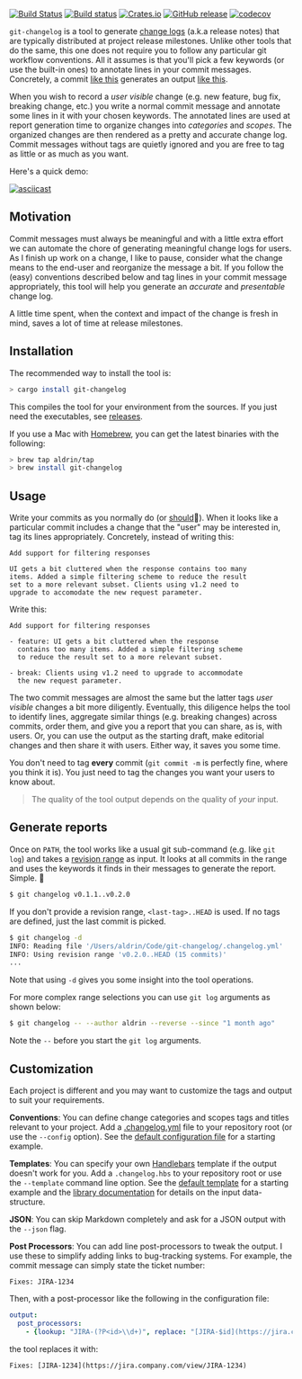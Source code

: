 [![Build Status](https://travis-ci.org/aldrin/git-changelog.svg?branch=master)](https://travis-ci.org/aldrin/git-changelog)
[![Build status](https://ci.appveyor.com/api/projects/status/ixcfop3nhjmx3s5v/branch/master?svg=true)](https://ci.appveyor.com/project/aldrin/git-changelog/branch/master)
[![Crates.io](https://img.shields.io/crates/v/git-changelog.svg)](https://crates.io/crates/git-changelog)
[![GitHub release](https://img.shields.io/github/release/aldrin/git-changelog.svg)](https://github.com/aldrin/git-changelog/releases)
[![codecov](https://codecov.io/gh/aldrin/git-changelog/branch/master/graph/badge.svg)](https://codecov.io/gh/aldrin/git-changelog)

`git-changelog` is a tool to generate [change logs] (a.k.a release notes) that are typically
distributed at project release milestones. Unlike other tools that do the same, this one does not
require you to follow any particular git workflow conventions. All it assumes is that you'll pick a
few keywords (or use the built-in ones) to annotate lines in your commit messages. Concretely, a
commit [like this](src/assets/sample-commit.message) generates an output [like
this](src/assets/sample.md).

When you wish to record a *user visible* change (e.g. new feature, bug fix, breaking change, etc.)
you write a normal commit message and annotate some lines in it with your chosen keywords. The
annotated lines are used at report generation time to organize changes into *categories* and
*scopes*. The organized changes are then rendered as a pretty and accurate change log. Commit
messages without tags are quietly ignored and you are free to tag as little or as much as you want.

Here's a quick demo:

[![asciicast](https://asciinema.org/a/Jk8A5UEJGkhlalL4gl3HevC7e.png)](https://asciinema.org/a/Jk8A5UEJGkhlalL4gl3HevC7e)

## Motivation

Commit messages must always be meaningful and with a little extra effort we can automate the chore
of generating meaningful change logs for users. As I finish up work on a change, I like to pause,
consider what the change means to the end-user and reorganize the message a bit. If you follow the
(easy) conventions described below and tag lines in your commit message appropriately, this tool
will help you generate an *accurate* and *presentable* change log.

A little time spent, when the context and impact of the change is fresh in mind, saves a lot of time
at release milestones.

## Installation

The recommended way to install the tool is:

```bash
> cargo install git-changelog
```

This compiles the tool for your environment from the sources. If you just need the executables, see
[releases].

If you use a Mac with [Homebrew], you can get the latest binaries with the following:

```bash
> brew tap aldrin/tap
> brew install git-changelog
```

## Usage

Write your commits as you normally do (or [should]🙂). When it looks like a particular commit
includes a change that the "user" may be interested in, tag its lines appropriately. Concretely,
instead of writing this:

```
Add support for filtering responses

UI gets a bit cluttered when the response contains too many
items. Added a simple filtering scheme to reduce the result
set to a more relevant subset. Clients using v1.2 need to
upgrade to accomodate the new request parameter.
```

Write this:

```
Add support for filtering responses

- feature: UI gets a bit cluttered when the response
  contains too many items. Added a simple filtering scheme
  to reduce the result set to a more relevant subset.

- break: Clients using v1.2 need to upgrade to accommodate
  the new request parameter.
```

The two commit messages are almost the same but the latter tags *user visible* changes a bit more
diligently. Eventually, this diligence helps the tool to identify lines, aggregate similar things
(e.g. breaking changes) across commits, order them, and give you a report that you can share, as is,
with users. Or, you can use the output as the starting draft, make editorial changes and then share
it with users. Either way, it saves you some time.

You don't need to tag **every** commit (`git commit -m` is perfectly fine, where you think it is).
You just need to tag the changes you want your users to know about. 

> The quality of the tool output depends on the quality of *your* input.

## Generate reports

Once on `PATH`, the tool works like a usual git sub-command (e.g. like `git log`) and takes a
[revision range] as input. It looks at all commits in the range and uses the keywords it finds in
their messages to generate the report. Simple. 🙂

```bash
$ git changelog v0.1.1..v0.2.0
```

If you don't provide a revision range, `<last-tag>..HEAD` is used. If no tags are defined, just the
last commit is picked.

```bash
$ git changelog -d
INFO: Reading file '/Users/aldrin/Code/git-changelog/.changelog.yml'
INFO: Using revision range 'v0.2.0..HEAD (15 commits)'
...
```

Note that using `-d` gives you some insight into the tool operations. 

For more complex range selections you can use `git log` arguments as shown below:

```bash
$ git changelog -- --author aldrin --reverse --since "1 month ago"
```

Note the `--` before you start the `git log` arguments.

## Customization

Each project is different and you may want to customize the tags and output to suit your
requirements. 

**Conventions**: You can define change categories and scopes tags and titles relevant to your
project. Add a [.changelog.yml] file to your repository root (or use the `--config` option).  See
the [default configuration file](src/assets/changelog.yml) for a starting example.

**Templates**: You can specify your own [Handlebars] template if the output doesn't work for
you. Add a `.changelog.hbs` to your repository root or use the `--template` command line option. See
the [default template](src/assets/changelog.hbs) for a starting example and the [library
documentation] for details on the input data-structure.

**JSON**: You can skip Markdown completely and ask for a JSON output with the `--json` flag.

**Post Processors**: You can add line post-processors to tweak the output. I use these to simplify
adding links to bug-tracking systems. For example, the commit message can simply state the ticket
number:

```
Fixes: JIRA-1234
```

Then, with a post-processor like the following in the configuration file:

```yml
output:
  post_processors:
    - {lookup: "JIRA-(?P<id>\\d+)", replace: "[JIRA-$id](https://jira.company.com/view/JIRA-$id)"}
```

the tool replaces it with:

```
Fixes: [JIRA-1234](https://jira.company.com/view/JIRA-1234)
```

[should]:https://chris.beams.io/posts/git-commit/
[library documentation]: file:///Users/aldrin/Code/git-changelog/target/doc/changelog/struct.ChangeLog.html
[change logs]: http://keepachangelog.com/
[revision range]: https://git-scm.com/book/en/v2/Git-Tools-Revision-Selection#_commit_ranges
[Handlebars]: http://handlebarsjs.com/
[Homebrew]: https://brew.sh/
[CHANGELOG.md]: CHANGELOG.md
[v0.1.1]: https://github.com/aldrin/git-changelog/tree/v0.1.1
[.changelog.yml]: .changelog.yml
[releases]:https://github.com/aldrin/git-changelog/releases
